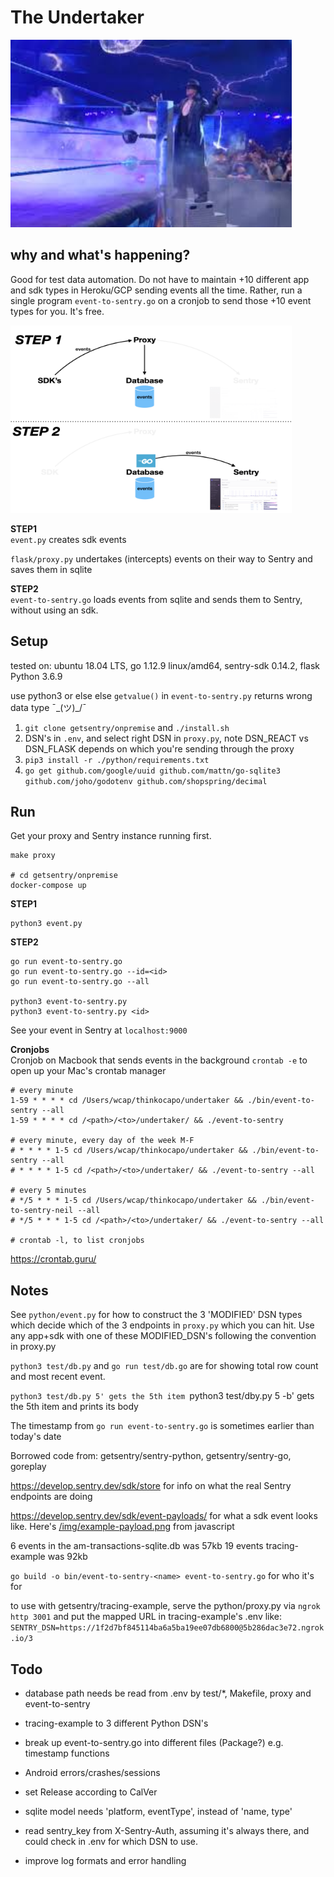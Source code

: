 <!-- ![The Undertaker](./img/undertaker-1.png) -->
# The Undertaker

<img src="./img/undertaker-4.jpeg" width="450" height="300">  

## why and what's happening?  
Good for test data automation. Do not have to maintain +10 different app and sdk types in Heroku/GCP sending events all the time. Rather, run a single program `event-to-sentry.go` on a cronjob to send those +10 event types for you. It's free. 

<img src="./img/event-maker-slide-2.001.png" width="450" height="300">  

**STEP1**  
`event.py` creates sdk events

`flask/proxy.py` undertakes (intercepts) events on their way to Sentry and saves them in sqlite

**STEP2**  
`event-to-sentry.go` loads events from sqlite and sends them to Sentry, without using an sdk.

## Setup
tested on: ubuntu 18.04 LTS, go 1.12.9 linux/amd64, sentry-sdk 0.14.2, flask Python 3.6.9

use python3 or else else `getvalue()` in `event-to-sentry.py` returns wrong data type ¯\_(ツ)_/¯

1. `git clone getsentry/onpremise` and `./install.sh`
2. DSN's in `.env`, and select right DSN in `proxy.py`, note DSN_REACT vs DSN_FLASK depends on which you're sending through the proxy
3. `pip3 install -r ./python/requirements.txt`
4. `go get github.com/google/uuid github.com/mattn/go-sqlite3 github.com/joho/godotenv github.com/shopspring/decimal`

## Run
Get your proxy and Sentry instance running first.
```
make proxy

# cd getsentry/onpremise
docker-compose up
```
**STEP1**  
```
python3 event.py
```
**STEP2**  
```
go run event-to-sentry.go
go run event-to-sentry.go --id=<id>
go run event-to-sentry.go --all

python3 event-to-sentry.py
python3 event-to-sentry.py <id>
```
See your event in Sentry at `localhost:9000`

**Cronjobs**  
Cronjob on Macbook that sends events in the background
`crontab -e` to open up your Mac's crontab manager
```
# every minute
1-59 * * * * cd /Users/wcap/thinkocapo/undertaker && ./bin/event-to-sentry --all
1-59 * * * * cd /<path>/<to>/undertaker/ && ./event-to-sentry

# every minute, every day of the week M-F
# * * * * 1-5 cd /Users/wcap/thinkocapo/undertaker && ./bin/event-to-sentry --all
# * * * * 1-5 cd /<path>/<to>/undertaker/ && ./event-to-sentry --all

# every 5 minutes
# */5 * * * 1-5 cd /Users/wcap/thinkocapo/undertaker && ./bin/event-to-sentry-neil --all
# */5 * * * 1-5 cd /<path>/<to>/undertaker/ && ./event-to-sentry --all

# crontab -l, to list cronjobs
```

https://crontab.guru/

## Notes
See `python/event.py` for how to construct the 3 'MODIFIED' DSN types which decide which of the 3 endpoints in `proxy.py` which you can hit. Use any app+sdk with one of these MODIFIED_DSN's following the convention in proxy.py

`python3 test/db.py` and `go run test/db.go` are for showing total row count and most recent event.

`python3 test/db.py 5' gets the 5th item
`python3 test/dby.py 5 -b' gets the 5th item and prints its body

The timestamp from `go run event-to-sentry.go` is sometimes earlier than today's date

Borrowed code from: getsentry/sentry-python, getsentry/sentry-go, goreplay

https://develop.sentry.dev/sdk/store for info on what the real Sentry endpoints are doing

https://develop.sentry.dev/sdk/event-payloads/ for what a sdk event looks like. Here's [/img/example-payload.png](./img/example-payload.png) from javascript

6 events in the am-transactions-sqlite.db was 57kb
19 events tracing-example was 92kb

`go build -o bin/event-to-sentry-<name> event-to-sentry.go` for who it's for

to use with getsentry/tracing-example, serve the python/proxy.py via `ngrok http 3001` and put the mapped URL in tracing-example's .env like:  
`SENTRY_DSN=https://1f2d7bf845114ba6a5ba19ee07db6800@5b286dac3e72.ngrok.io/3`

## Todo
- database path needs be read from .env by test/*, Makefile, proxy and event-to-sentry
- tracing-example to 3 different Python DSN's
- break up event-to-sentry.go into different files (Package?) e.g. timestamp functions

- Android errors/crashes/sessions
- set Release according to CalVer
- sqlite model needs 'platform, eventType', instead of 'name, type'
- read sentry_key from X-Sentry-Auth, assuming it's always there, and could check in .env for which DSN to use.
- improve log formats and error handling
